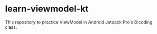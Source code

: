 # learn-viewmodel-kt
This repository to practice ViewModel in Android Jetpack Pro's Dicoding class.
